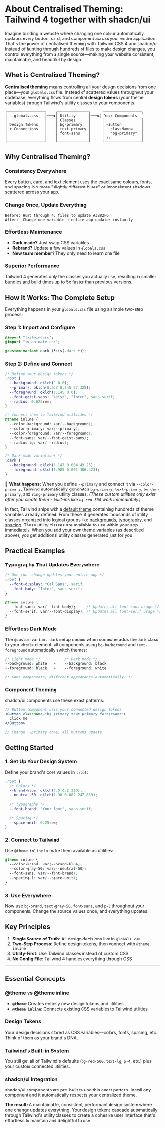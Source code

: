 # About Centralised Theming: Tailwind 4 together with shadcn/ui

Imagine building a website where changing one colour automatically updates every button, card, and component across your entire application. That's the power of centralised theming with Tailwind CSS 4 and shadcn/ui. Instead of hunting through hundreds of files to make design changes, you control everything from a single source—making your website consistent, maintainable, and beautiful by design.

## What is Centralised Theming?

**Centralised theming** means controlling all your design decisions from one place—your `globals.css` file. Instead of scattered values throughout your codebase, everything flows from central **design tokens** (your theme variables) through Tailwind's utility classes to your components.

```text
┌─────────────────┐    ┌──────────────┐     ┌─────────────────┐
│   globals.css   │───▶│ Utility      │───▶│ Your Components│
│                 │    │ Classes      │     │                 │
│ Design Tokens   │    │ bg-primary   │     │ <Button         │
│ + Connections   │    │ text-primary │     │   className=    │
│                 │    │ font-sans    │     │   "bg-primary"  │
│                 │    │              │     │ />              │
└─────────────────┘    └──────────────┘     └─────────────────┘
```

## Why Centralised Theming?

### **Consistency Everywhere**
Every button, card, and text element uses the exact same colours, fonts, and spacing. No more "slightly different blues" or inconsistent shadows scattered across your app.

### **Change Once, Update Everything**
```
Before: Hunt through 47 files to update #3B82F6
After:  Change one variable → entire app updates instantly
```

### **Effortless Maintenance**
- **Dark mode?** Just swap CSS variables
- **Rebrand?** Update a few values in `globals.css`  
- **New team member?** They only need to learn one file

### **Superior Performance**
Tailwind 4 generates only the classes you actually use, resulting in smaller bundles and build times up to 5x faster than previous versions.

## How It Works: The Complete Setup

Everything happens in your `globals.css` file using a simple two-step process:

### **Step 1: Import and Configure**
```css
@import "tailwindcss";
@import "tw-animate-css";

@custom-variant dark (&:is(.dark *));
```

### **Step 2: Define and Connect**
```css
/* Define your design tokens */
:root {
  --background: oklch(1 0 0);
  --primary: oklch(0.577 0.245 27.325);
  --foreground: oklch(0.145 0 0);
  --font-geist-sans: "Geist", "Inter", sans-serif;
  --radius: 0.625rem;
}

/* Connect them to Tailwind utilities */
@theme inline {
  --color-background: var(--background);
  --color-primary: var(--primary);
  --color-foreground: var(--foreground);
  --font-sans: var(--font-geist-sans);
  --radius-lg: var(--radius);
}

/* Dark mode variations */
.dark {
  --background: oklch(0.147 0.004 49.25);
  --foreground: oklch(0.985 0.001 106.423);
}
```

🌸 **What happens:** When you define `--primary` and connect it via `--color-primary`, Tailwind automatically generates `bg-primary`, `text-primary`, `border-primary`, and `ring-primary` utility classes. *(These custom utilities only exist after you create them - built-ins like `bg-red-500` work immediately.)*

In fact, Tailwind ships with a [default theme](https://tailwindcss.com/docs/theme#default-theme-variable-reference) containing hundreds of theme variables already defined. From these, it generates thousands of utility classes organized into logical groups like [backgrounds](https://tailwindcss.com/docs/background-color), [typography](https://tailwindcss.com/docs/font-size), and [spacing](https://tailwindcss.com/docs/padding). These utility classes are available to use within your app immediately. When you add your own theme variables (as described above), you get additional utility classes generated just for you.

## Practical Examples

### **Typography That Updates Everywhere**
```css
/* One font change updates your entire app */
:root {
  --font-display: "Cal Sans", serif;
  --font-body: "Inter", sans-serif;
}

@theme inline {
  --font-sans: var(--font-body);     /* Updates all font-sans usage */
  --font-serif: var(--font-display); /* Updates all font-serif usage */
}
```

### **Effortless Dark Mode**
The `@custom-variant dark` setup means when someone adds the `dark` class to your `<html>` element, all components using `bg-background` and `text-foreground` automatically switch themes:

```css
/* Light mode */           /* Dark mode */
--background: white   →    --background: black
--foreground: black   →    --foreground: white

/* Same components, different appearance automatically! */
```

### **Component Theming**
shadcn/ui components use these exact patterns:
```jsx
// Button component uses your connected design tokens
<Button className="bg-primary text-primary-foreground">
  Click me
</Button>

// Change --primary once, all buttons update
```

## Getting Started

### **1. Set Up Your Design System**
Define your brand's core values in `:root`:
```css
:root {
  /* Colors */
  --brand-blue: oklch(0.6 0.2 220);
  --neutral-50: oklch(0.98 0.002 247.839);
  
  /* Typography */
  --font-brand: "Your Font", sans-serif;
  
  /* Spacing */
  --space-unit: 0.25rem;
}
```

### **2. Connect to Tailwind**
Use `@theme inline` to make them available as utilities:
```css
@theme inline {
  --color-brand: var(--brand-blue);
  --color-gray-50: var(--neutral-50);
  --font-sans: var(--font-brand);
  --spacing-1: var(--space-unit);
}
```

### **3. Use Everywhere**
Now use `bg-brand`, `text-gray-50`, `font-sans`, and `p-1` throughout your components. Change the source values once, and everything updates.

## Key Principles

1. **Single Source of Truth**: All design decisions live in `globals.css`
2. **Two-Step Process**: Define design tokens, then connect with `@theme inline`  
3. **Utility-First**: Use Tailwind classes instead of custom CSS
4. **No Config File**: Tailwind 4 handles everything through CSS

---

## Essential Concepts

### **@theme vs @theme inline**
- **`@theme`**: Creates entirely new design tokens and utilities
- **`@theme inline`**: Connects existing CSS variables to Tailwind utilities

### **Design Tokens**
Your design decisions stored as CSS variables—colors, fonts, spacing, etc. Think of them as your brand's DNA.

### **Tailwind's Built-in System**
You still get all of Tailwind's defaults (`bg-red-500`, `text-lg`, `p-4`, etc.) plus your custom connected utilities.

### **shadcn/ui Integration**
shadcn/ui components are pre-built to use this exact pattern. Install any component and it automatically respects your centralized theme.

**The result:** A maintainable, consistent, performant design system where one change updates everything. Your design tokens cascade automatically through Tailwind's utility classes to create a cohesive user interface that's effortless to maintain and delightful to use.